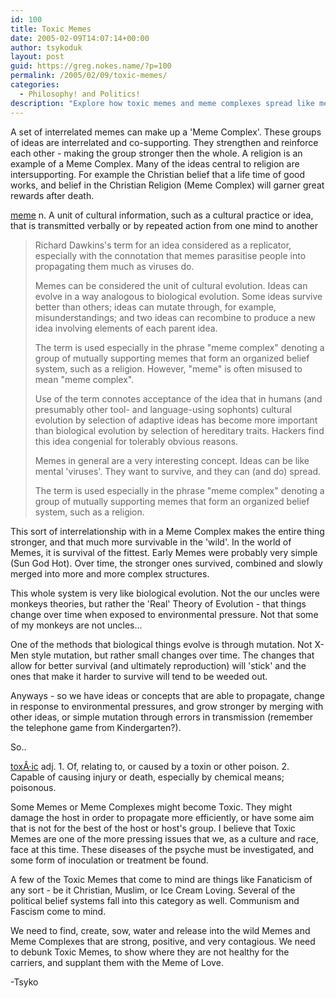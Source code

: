 ```yaml
---
id: 100
title: Toxic Memes
date: 2005-02-09T14:07:14+00:00
author: tsykoduk
layout: post
guid: https://greg.nokes.name/?p=100
permalink: /2005/02/09/toxic-memes/
categories:
  - Philosophy! and Politics!
description: "Explore how toxic memes and meme complexes spread like mental viruses, evolving and combining to form powerful belief systems that survive through cultural transmission and mutation."
---
```

A set of interrelated memes can make up a 'Meme Complex'. These groups of ideas are interrelated and co-supporting. They strengthen and reinforce each other - making the group stronger then the whole. A religion is an example of a Meme Complex. Many of the ideas central to religion are intersupporting. For example the Christian belief that a life time of good works, and belief in the Christian Religion (Meme Complex) will garner great rewards after death.

<!--more--->

[meme](http://dictionary.reference.com/search?q=meme) n. A unit of cultural information, such as a cultural practice or idea, that is transmitted verbally or by repeated action from one mind to another

> Richard Dawkins's term for an idea considered as a replicator, especially with the connotation that memes parasitise people into propagating them much as viruses do.
> 
> Memes can be considered the unit of cultural evolution. Ideas can evolve in a way analogous to biological evolution. Some ideas survive better than others; ideas can mutate through, for example, misunderstandings; and two ideas can recombine to produce a new idea involving elements of each parent idea.
> 
> The term is used especially in the phrase "meme complex" denoting a group of mutually supporting memes that form an organized belief system, such as a religion. However, "meme" is often misused to mean "meme complex".
>
> Use of the term connotes acceptance of the idea that in humans (and presumably other tool- and language-using sophonts) cultural evolution by selection of adaptive ideas has become more important than biological evolution by selection of hereditary traits. Hackers find this idea congenial for tolerably obvious reasons.
>
> Memes in general are a very interesting concept. Ideas can be like mental 'viruses'. They want to survive, and they can (and do) spread.
>
> The term is used especially in the phrase "meme complex" denoting a group of mutually supporting memes that form an organized belief system, such as a religion.

This sort of interrelationship with in a Meme Complex makes the entire thing stronger, and that much more survivable in the 'wild'. In the world of Memes, it is survival of the fittest. Early Memes were probably very simple (Sun God Hot). Over time, the stronger ones survived, combined and slowly merged into more and more complex structures.

This whole system is very like biological evolution. Not the our uncles were monkeys theories, but rather the 'Real' Theory of Evolution - that things change over time when exposed to environmental pressure. Not that some of my monkeys are not uncles...

One of the methods that biological things evolve is through mutation. Not X-Men style mutation, but rather small changes over time. The changes that allow for better survival (and ultimately reproduction) will 'stick' and the ones that make it harder to survive will tend to be weeded out.

Anyways - so we have ideas or concepts that are able to propagate, change in response to environmental pressures, and grow stronger by merging with other ideas, or simple mutation through errors in transmission (remember the telephone game from Kindergarten?).

So..

[toxÂ·ic](http://dictionary.reference.com/search?q=toxic) adj. 1. Of,  relating to, or caused by a toxin or other poison. 2. Capable of causing injury or death, especially by chemical means; poisonous.

Some Memes or Meme Complexes might become Toxic. They might damage the host in order to propagate more efficiently, or have some aim that is not for the best of the host or host's group. I believe that Toxic Memes are one of the more pressing issues that we, as a culture and race, face at this time. These diseases of the psyche must be investigated, and some form of inoculation or treatment be found.

A few of the Toxic Memes that come to mind are things like Fanaticism of any sort - be it Christian, Muslim, or Ice Cream Loving. Several of the political belief systems fall into this category as well. Communism and Fascism come to mind.

We need to find, create, sow, water and release into the wild Memes and Meme Complexes that are strong, positive, and very contagious. We need to debunk Toxic Memes, to show where they are not healthy for the carriers, and supplant them with the Meme of Love.

-Tsyko